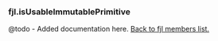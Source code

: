 ### fjl.isUsableImmutablePrimitive
@todo - Added documentation here.
[Back to fjl members list.](#fjl-members-list)
